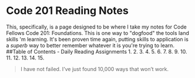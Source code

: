 # Code 201 Reading Notes
This, specifically, is a page designed to be where I take my notes for Code Fellows Code 201: Foundations. This is one way to "dogfood" the tools Iand skills 'm learning. It's been proven time again, putting skills to application is a _superb_ way to better remember whatever it is you're trying to learn.
##Table of Contents - Daily Reading Assignments
1.
2.
3.
4.
5.
6.
7.
8.
9.
10.
11.
12.
13.
14.
15.

> I have not failed. I’ve just found 10,000 ways that won’t work.

